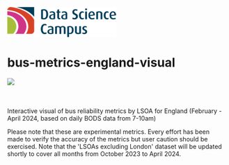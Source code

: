 <img src="assets/logo_reduced.png">

# bus-metrics-england-visual

<img src="assets/static_visual.png">

<br></br>
Interactive visual of bus reliability metrics by LSOA for England (February - April 2024, based on daily BODS data from 7-10am)

Please note that these are experimental metrics. Every effort has been made to verify the accuracy of the metrics but user caution should be exercised. Note that the 'LSOAs excluding London' dataset will be updated shortly to cover all months from October 2023 to April 2024.
